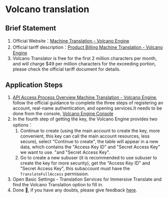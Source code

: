 # Volcano translation

## Brief Statement

1. Official Website：[Machine Translation - Volcano Engine](https://www.volcengine.com/product/machine-translation)
2. Official tariff description：[Product Billing Machine Translation - Volcano Engine](https://www.volcengine.com/docs/4640/68515)
3. Volcano Translator is free for the first 2 million characters per month, and will charge $49 per million characters for the exceeding portion, please check the official tariff document for details.

## Application Steps

1. [API Access Process Overview Machine Translation - Volcano Engine](https://www.volcengine.com/docs/4640/130872), follow the official guidance to complete the three steps of registering an account, real-name authentication, and opening services.It needs to be done from the console, [Volcano Engine Console](https://console.volcengine.com/home)
2. In the fourth step of getting the key, the Volcano Engine provides two options：
   1. Continue to create (using the main account to create the key, more convenient, this key can call the main account resources, less secure), select "Continue to create", the table will appear in a new data, which contains the "Access Key ID" and "Secret Access Key" we want to use. "and "Secret Access Key".
   2. Go to create a new subuser (it is recommended to use subuser to create the key for more security), get the "Access Key ID" and "Secret Access Key", this subaccount must have the ` TranslateFullAccess` permission.
3. Open Basic Settings - Translation Services for Immersive Translate and find the Volcano Translation option to fill in.
4. Done 🎉, if you have any doubts, please give feedback [here](https://github.com/immersive-translate/immersive-translate/issues/137).
